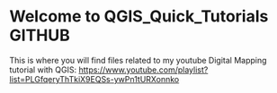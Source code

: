 # Welcome to QGIS_Quick_Tutorials GITHUB

This is where you will find files related to my youtube Digital Mapping tutorial with QGIS: https://www.youtube.com/playlist?list=PLGfqeryThTkiX9EQSs-ywPn1tURXonnko

